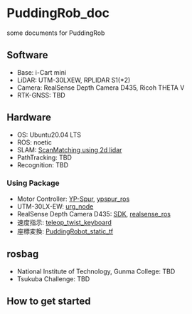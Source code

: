 # PuddingRob_doc
some documents for PuddingRob

## Software
- Base: i-Cart mini
- LiDAR: UTM-30LXEW, RPLIDAR S1(*2)
- Camera: RealSense Depth Camera D435, Ricoh THETA V
- RTK-GNSS: TBD

## Hardware
- OS: Ubuntu20.04 LTS
- ROS: noetic
- SLAM: [ScanMatching using 2d lidar](https://github.com/daruma0309/ndt_slam)
- PathTracking: TBD
- Recognition: TBD

### Using Package
- Motor Controller: [YP-Spur](https://github.com/openspur/yp-spur), [ypspur_ros](https://github.com/openspur/ypspur_ros)
- UTM-30LX-EW: [urg_node](https://sourceforge.net/p/urgnetwork/wiki/ROS_jp/)
- RealSense Depth Camera D435: [SDK](https://github.com/IntelRealSense/librealsense/blob/master/doc/distribution_linux.md), [realsense_ros](https://github.com/IntelRealSense/realsense-ros)
- 速度指示: [teleop_twist_keyboard](http://wiki.ros.org/teleop_twist_keyboard)
- 座標変換: [PuddingRobot_static_tf](https://github.com/daruma0309/PuddingRobot_static_tf)

## rosbag
- National Institute of Technology, Gunma College: TBD
- Tsukuba Challenge: TBD

## How to get started

